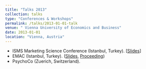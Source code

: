 ```yaml
---
title: "Talks 2013"
collection: talks
type: "Conferences & Workshops"
permalink: /talks/2013-01-01-talk
venue: " Vienna University of Economics and Business"
date: 2013-01-01
location: "Vienna, Austria"
---
```


* ISMS Marketing Science Conference (Istanbul, Turkey). [[Slides](url)]
* EMAC (Istanbul, Turkey). ([Slides](url), [Proceeding](url))
* PsychoCo (Zuerich, Switzerland).

